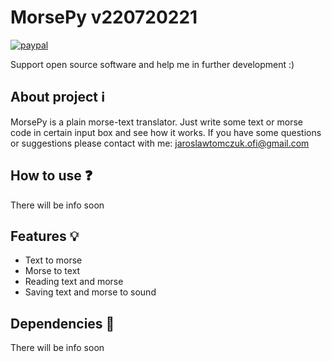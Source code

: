 # MorsePy v220720221
[![paypal](https://www.paypalobjects.com/en_US/i/btn/btn_donate_SM.gif)](https://www.paypal.com/cgi-bin/webscr?cmd=_s-xclick&hosted_button_id=3KAJXTAYQC7BW)

Support open source software and help me in further development :) 

## About project :information_source:
MorsePy is a plain morse-text translator. Just write some text or morse code in certain input box and see how it works. 
If you have some questions or suggestions please contact with me: jaroslawtomczuk.ofi@gmail.com

## How to use :question:

There will be info soon

## Features :bulb:

* Text to morse 
* Morse to text
* Reading text and morse
* Saving text and morse to sound

## Dependencies :wrench:

There will be info soon
